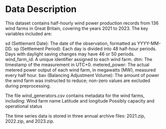 # Data Description
This dataset contains half-hourly wind power production records from 136 wind farms in Great Britain, covering the years 2021 to 2023. The key variables included are:

sd (Settlement Date): The date of the observation, formatted as YYYY-MM-DD.
sp (Settlement Period): Each day is divided into 48 half-hour periods. Days with daylight saving changes may have 46 or 50 periods.
wind_farm_id: A unique identifier assigned to each wind farm.
dtm: The timestamp of the measurement in UTC+0.
metered_power: The actual metered power output of each wind farm, in megawatts (MW), measured every half hour.
bav (Balancing Adjustment Volume): The amount of power the wind farm was instructed to reduce; non-zero values are excluded during preprocessing.

The file wind_generators.csv contains metadata for the wind farms, including:
Wind farm name
Latitude and longitude
Possibly capacity and operational status

The time series data is stored in three annual archive files: 2021.zip, 2022.zip, and 2023.zip.
